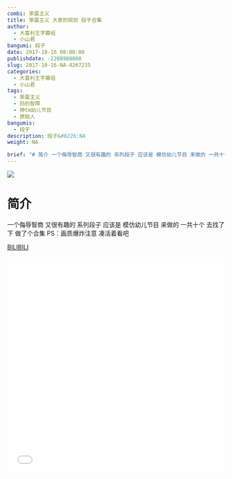 ```yaml
---
combi: 笨蛋主义
title: 笨蛋主义 大家的规则 段子合集
author: 
  - 大喜利王字幕组
  - 小山君
bangumi: 段子
date: 2017-10-16 00:00:00
publishdate: -2208988800
slug: 2017-10-16-NA-4267235
categories: 
  - 大喜利王字幕组
  - 小山君
tags: 
  - 笨蛋主义
  - 妈的智障
  - 神tm幼儿节目
  - 原始人
bangumis: 
  - 段子
description: 段子&#8226;NA
weight: NA

brief: "# 简介 一个侮辱智商 又很有趣的 系列段子 应该是 模仿幼儿节目 来做的 一共十个 去找了下 做了个合集 PS：画质爆炸注意 凑活着看吧"
---
```


![](https://i.imgur.com/ymagUKI.jpg)

# 简介  
 一个侮辱智商 又很有趣的 系列段子
应该是 模仿幼儿节目 来做的
一共十个 去找了下 做了个合集
PS：画质爆炸注意 凑活着看吧

  [BILIBILI](https://www.bilibili.com/video/av4267235/)


<div class="vcontainer">  <iframe class='video' src="//www.bilibili.com/blackboard/player.html?aid=4267235" width="100%" height="500" frameborder="0" allowfullscreen="allowfullscreen"></iframe></div>

